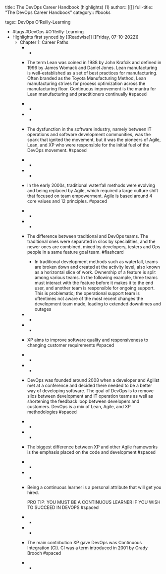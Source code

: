 title:: The DevOps Career Handbook (highlights) (1)
author:: [[]]
full-title:: "The DevOps Career Handbook"
category:: #books

tags:: DevOps O'Reilly-Learning

- #tags #DevOps #O'Reilly-Learning
- Highlights first synced by [[Readwise]] [[Friday, 07-10-2022]]
	- Chapter 1: Career Paths
		- -
		- The term Lean was coined in 1988 by John Krafcik and defined in 1996 by James Womack and Daniel Jones. Lean manufacturing is well-established as a set of best practices for manufacturing. Often branded as the Toyota Manufacturing Method, Lean manufacturing strives for process optimization across the manufacturing floor. Continuous improvement is the mantra for Lean manufacturing and practitioners continually #spaced
		- -
		- -
		- The dysfunction in the software industry, namely between IT operations and software development communities, was the spark that ignited the movement, but it was the pioneers of Agile, Lean, and XP who were responsible for the initial fuel of the DevOps movement. #spaced
		- -
		- -
		- In the early 2000s, traditional waterfall methods were evolving and being replaced by Agile, which required a large culture shift that focused on team empowerment. Agile is based around 4 core values and 12 principles. #spaced
		- -
		- -
		- The difference between traditional and DevOps teams. The traditional ones were separated in silos by specialities, and the newer ones are combined, mixed by developers, testers and Ops people in a same feature goal team. #flashcard
			- In traditional development methods such as waterfall, teams are broken down and created at the activity level, also known as a horizontal slice of work. Ownership of a feature is split among various teams. In the following example, three teams must interact with the feature before it makes it to the end user, and another team is responsible for ongoing support. This is problematic; the operational support team is oftentimes not aware of the most recent changes the development team made, leading to extended downtimes and outages
		- -
		- -
		- XP aims to improve software quality and responsiveness to changing customer requirements #spaced
		- -
		- -
		- DevOps was founded around 2008 when a developer and Agilist met at a conference and decided there needed to be a better way of developing software. The goal of DevOps is to remove silos between development and IT operation teams as well as shortening the feedback loop between developers and customers. DevOps is a mix of Lean, Agile, and XP methodologies #spaced
		- -
		- -
		- The biggest difference between XP and other Agile frameworks is the emphasis placed on the code and development #spaced
		- -
		- -
		- Being a continuous learner is a personal attribute that will get you hired.
		  
		  PRO TIP: YOU MUST BE A CONTINUOUS LEARNER IF YOU WISH TO SUCCEED IN DEVOPS #spaced
		- -
		- -
		- The main contribution XP gave DevOps was Continuous Integration (CI). CI was a term introduced in 2001 by Grady Brooch #spaced
		- -